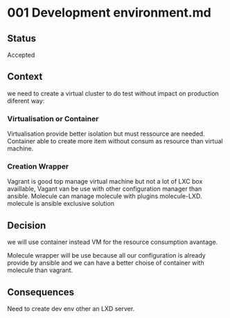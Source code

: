 # 001  Development environment.md

## Status

Accepted

## Context

we need to create a virtual cluster to do test without impact on production 
diferent way:

### Virtualisation or Container

Virtualisation provide better isolation but must ressource are needed.  
Container able to create more item without consum as resource than virtual machine.


### Creation Wrapper

Vagrant is good top manage virtual machine but not a lot of LXC box availlable, Vagant van be use with other configuration manager than ansible.
Molecule can manage molecule with plugins molecule-LXD. molecule is ansible exclusive solution

## Decision

we will use container instead VM for the resource consumption avantage.

Molecule wrapper will be use  because all our configuration is already provide by ansible and we can have a better choise of container with molecule than vagrant.

## Consequences

Need to create dev env other an LXD server.

